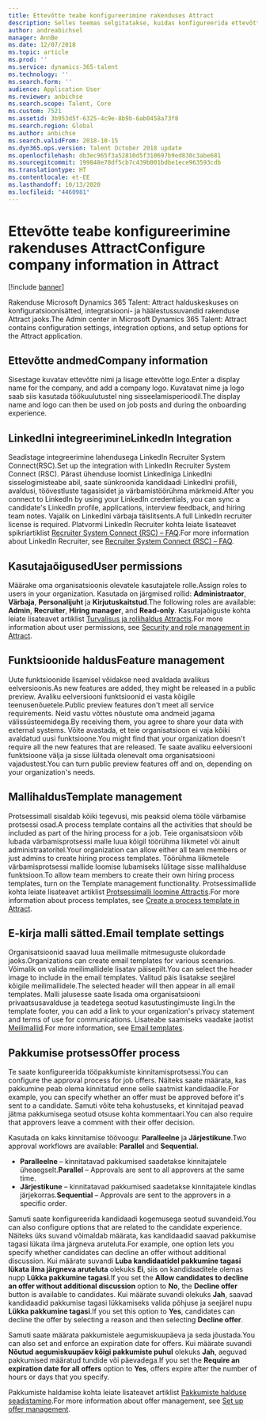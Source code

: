 ```yaml
---
title: Ettevõtte teabe konfigureerimine rakenduses Attract
description: Selles teemas selgitatakse, kuidas konfigureerida ettevõtte teavet ja brändingut rakenduse Microsoft Dynamics 365 Talent – Attract jaoks.
author: andreabichsel
manager: AnnBe
ms.date: 12/07/2018
ms.topic: article
ms.prod: ''
ms.service: dynamics-365-talent
ms.technology: ''
ms.search.form: ''
audience: Application User
ms.reviewer: anbichse
ms.search.scope: Talent, Core
ms.custom: 7521
ms.assetid: 3b953d5f-6325-4c9e-8b9b-6ab0458a73f8
ms.search.region: Global
ms.author: anbichse
ms.search.validFrom: 2018-10-15
ms.dyn365.ops.version: Talent October 2018 update
ms.openlocfilehash: db3ec965f3a52810d5f310697b9ed830c3abe681
ms.sourcegitcommit: 199848e78df5cb7c439b001bdbe1ece963593cdb
ms.translationtype: HT
ms.contentlocale: et-EE
ms.lasthandoff: 10/13/2020
ms.locfileid: "4460981"
---
```

# <a name="configure-company-information-in-attract"></a><span data-ttu-id="cff9e-103">Ettevõtte teabe konfigureerimine rakenduses Attract</span><span class="sxs-lookup"><span data-stu-id="cff9e-103">Configure company information in Attract</span></span>

[!include [banner](includes/banner.md)]

<span data-ttu-id="cff9e-104">Rakenduse Microsoft Dynamics 365 Talent: Attract halduskeskuses on konfiguratsioonisätted, integratsiooni- ja häälestussuvandid rakenduse Attract jaoks.</span><span class="sxs-lookup"><span data-stu-id="cff9e-104">The Admin center in Microsoft Dynamics 365 Talent: Attract contains configuration settings, integration options, and setup options for the Attract application.</span></span>

## <a name="company-information"></a><span data-ttu-id="cff9e-105">Ettevõtte andmed</span><span class="sxs-lookup"><span data-stu-id="cff9e-105">Company information</span></span>

<span data-ttu-id="cff9e-106">Sisestage kuvatav ettevõtte nimi ja lisage ettevõtte logo.</span><span class="sxs-lookup"><span data-stu-id="cff9e-106">Enter a display name for the company, and add a company logo.</span></span> <span data-ttu-id="cff9e-107">Kuvatavat nime ja logo saab siis kasutada töökuulutustel ning sisseelamisperioodil.</span><span class="sxs-lookup"><span data-stu-id="cff9e-107">The display name and logo can then be used on job posts and during the onboarding experience.</span></span>

## <a name="linkedin-integration"></a><span data-ttu-id="cff9e-108">LinkedIni integreerimine</span><span class="sxs-lookup"><span data-stu-id="cff9e-108">LinkedIn Integration</span></span>

<span data-ttu-id="cff9e-109">Seadistage integreerimine lahendusega LinkedIn Recruiter System Connect(RSC).</span><span class="sxs-lookup"><span data-stu-id="cff9e-109">Set up the integration with LinkedIn Recruiter System Connect (RSC).</span></span> <span data-ttu-id="cff9e-110">Pärast ühenduse loomist LinkedIniga LinkedIni sisselogimisteabe abil, saate sünkroonida kandidaadi LinkedIni profiili, avaldusi, töövestluste tagasisidet ja värbamistöörühma märkmeid.</span><span class="sxs-lookup"><span data-stu-id="cff9e-110">After you connect to LinkedIn by using your LinkedIn credentials, you can sync a candidate's LinkedIn profile, applications, interview feedback, and hiring team notes.</span></span> <span data-ttu-id="cff9e-111">Vajalik on LinkedIni värbaja täislitsents.</span><span class="sxs-lookup"><span data-stu-id="cff9e-111">A full LinkedIn recruiter license is required.</span></span> <span data-ttu-id="cff9e-112">Platvormi LinkedIn Recruiter kohta leiate lisateavet spikriartiklist [Recruiter System Connect (RSC) – FAQ](https://www.linkedin.com/help/recruiter/answer/90483).</span><span class="sxs-lookup"><span data-stu-id="cff9e-112">For more information about LinkedIn Recruiter, see [Recruiter System Connect (RSC) – FAQ](https://www.linkedin.com/help/recruiter/answer/90483).</span></span>

## <a name="user-permissions"></a><span data-ttu-id="cff9e-113">Kasutajaõigused</span><span class="sxs-lookup"><span data-stu-id="cff9e-113">User permissions</span></span>

<span data-ttu-id="cff9e-114">Määrake oma organisatsioonis olevatele kasutajatele rolle.</span><span class="sxs-lookup"><span data-stu-id="cff9e-114">Assign roles to users in your organization.</span></span> <span data-ttu-id="cff9e-115">Kasutada on järgmised rollid: **Administraator**, **Värbaja**, **Personalijuht** ja **Kirjutuskaitstud**.</span><span class="sxs-lookup"><span data-stu-id="cff9e-115">The following roles are available: **Admin**, **Recruiter**, **Hiring manager**, and **Read-only**.</span></span> <span data-ttu-id="cff9e-116">Kasutajaõiguste kohta leiate lisateavet artiklist [Turvalisus ja rollihaldus Attractis](./security-attract.md).</span><span class="sxs-lookup"><span data-stu-id="cff9e-116">For more information about user permissions, see [Security and role management in Attract](./security-attract.md).</span></span>

## <a name="feature-management"></a><span data-ttu-id="cff9e-117">Funktsioonide haldus</span><span class="sxs-lookup"><span data-stu-id="cff9e-117">Feature management</span></span>

<span data-ttu-id="cff9e-118">Uute funktsioonide lisamisel võidakse need avaldada avalikus eelversioonis.</span><span class="sxs-lookup"><span data-stu-id="cff9e-118">As new features are added, they might be released in a public preview.</span></span> <span data-ttu-id="cff9e-119">Avaliku eelversiooni funktsioonid ei vasta kõigile teenusenõuetele.</span><span class="sxs-lookup"><span data-stu-id="cff9e-119">Public preview features don't meet all service requirements.</span></span> <span data-ttu-id="cff9e-120">Neid vastu võttes nõustute oma andmeid jagama välissüsteemidega.</span><span class="sxs-lookup"><span data-stu-id="cff9e-120">By receiving them, you agree to share your data with external systems.</span></span> <span data-ttu-id="cff9e-121">Võite avastada, et teie organisatsioon ei vaja kõiki avaldatud uusi funktsioone.</span><span class="sxs-lookup"><span data-stu-id="cff9e-121">You might find that your organization doesn't require all the new features that are released.</span></span> <span data-ttu-id="cff9e-122">Te saate avaliku eelversiooni funktsioone välja ja sisse lülitada olenevalt oma organisatsiooni vajadustest.</span><span class="sxs-lookup"><span data-stu-id="cff9e-122">You can turn public preview features off and on, depending on your organization's needs.</span></span>

## <a name="template-management"></a><span data-ttu-id="cff9e-123">Mallihaldus</span><span class="sxs-lookup"><span data-stu-id="cff9e-123">Template management</span></span>

<span data-ttu-id="cff9e-124">Protsessimall sisaldab kõiki tegevusi, mis peaksid olema tööle värbamise protsessi osad.</span><span class="sxs-lookup"><span data-stu-id="cff9e-124">A process template contains all the activities that should be included as part of the hiring process for a job.</span></span> <span data-ttu-id="cff9e-125">Teie organisatsioon võib lubada värbamisprotsessi malle luua kõigil töörühma liikmetel või ainult administraatoritel.</span><span class="sxs-lookup"><span data-stu-id="cff9e-125">Your organization can allow either all team members or just admins to create hiring process templates.</span></span> <span data-ttu-id="cff9e-126">Töörühma liikmetele värbamisprotsessi mallide loomise lubamiseks lülitage sisse mallihalduse funktsioon.</span><span class="sxs-lookup"><span data-stu-id="cff9e-126">To allow team members to create their own hiring process templates, turn on the Template management functionality.</span></span> <span data-ttu-id="cff9e-127">Protsessimallide kohta leiate lisateavet artiklist [Protsessimalli loomine Attractis](./process-templates-attract.md).</span><span class="sxs-lookup"><span data-stu-id="cff9e-127">For more information about process templates, see [Create a process template in Attract](./process-templates-attract.md).</span></span>

## <a name="email-template-settings"></a><span data-ttu-id="cff9e-128">E-kirja malli sätted.</span><span class="sxs-lookup"><span data-stu-id="cff9e-128">Email template settings</span></span>

<span data-ttu-id="cff9e-129">Organisatsioonid saavad luua meilimalle mitmesuguste olukordade jaoks.</span><span class="sxs-lookup"><span data-stu-id="cff9e-129">Organizations can create email templates for various scenarios.</span></span> <span data-ttu-id="cff9e-130">Võimalik on valida meilimallidele lisatav päisepilt.</span><span class="sxs-lookup"><span data-stu-id="cff9e-130">You can select the header image to include in the email templates.</span></span> <span data-ttu-id="cff9e-131">Valitud päis lisatakse seejärel kõigile meilimallidele.</span><span class="sxs-lookup"><span data-stu-id="cff9e-131">The selected header will then appear in all email templates.</span></span> <span data-ttu-id="cff9e-132">Malli jalusesse saate lisada oma organisatsiooni privaatsusavalduse ja teadetega seotud kasutustingimuste lingi.</span><span class="sxs-lookup"><span data-stu-id="cff9e-132">In the template footer, you can add a link to your organization's privacy statement and terms of use for communications.</span></span> <span data-ttu-id="cff9e-133">Lisateabe saamiseks vaadake jaotist [Meilimallid](./email-templates.md).</span><span class="sxs-lookup"><span data-stu-id="cff9e-133">For more information, see [Email templates](./email-templates.md).</span></span>

## <a name="offer-process"></a><span data-ttu-id="cff9e-134">Pakkumise protsess</span><span class="sxs-lookup"><span data-stu-id="cff9e-134">Offer process</span></span>

<span data-ttu-id="cff9e-135">Te saate konfigureerida tööpakkumiste kinnitamisprotsessi.</span><span class="sxs-lookup"><span data-stu-id="cff9e-135">You can configure the approval process for job offers.</span></span> <span data-ttu-id="cff9e-136">Näiteks saate määrata, kas pakkumine peab olema kinnitatud enne selle saatmist kandidaadile.</span><span class="sxs-lookup"><span data-stu-id="cff9e-136">For example, you can specify whether an offer must be approved before it's sent to a candidate.</span></span> <span data-ttu-id="cff9e-137">Samuti võite teha kohustuseks, et kinnitajad peavad jätma pakkumisega seotud otsuse kohta kommentaari.</span><span class="sxs-lookup"><span data-stu-id="cff9e-137">You can also require that approvers leave a comment with their offer decision.</span></span>

<span data-ttu-id="cff9e-138">Kasutada on kaks kinnitamise töövoogu: **Paralleelne** ja **Järjestikune**.</span><span class="sxs-lookup"><span data-stu-id="cff9e-138">Two approval workflows are available: **Parallel** and **Sequential**.</span></span>

- <span data-ttu-id="cff9e-139">**Paralleelne** – kinnitatavad pakkumised saadetakse kinnitajatele üheaegselt.</span><span class="sxs-lookup"><span data-stu-id="cff9e-139">**Parallel** – Approvals are sent to all approvers at the same time.</span></span>
- <span data-ttu-id="cff9e-140">**Järjestikune** – kinnitatavad pakkumised saadetakse kinnitajatele kindlas järjekorras.</span><span class="sxs-lookup"><span data-stu-id="cff9e-140">**Sequential** – Approvals are sent to the approvers in a specific order.</span></span>

<span data-ttu-id="cff9e-141">Samuti saate konfigureerida kandidaadi kogemusega seotud suvandeid.</span><span class="sxs-lookup"><span data-stu-id="cff9e-141">You can also configure options that are related to the candidate experience.</span></span> <span data-ttu-id="cff9e-142">Näiteks üks suvand võimaldab määrata, kas kandidaadid saavad pakkumise tagasi lükata ilma järgneva aruteluta.</span><span class="sxs-lookup"><span data-stu-id="cff9e-142">For example, one option lets you specify whether candidates can decline an offer without additional discussion.</span></span> <span data-ttu-id="cff9e-143">Kui määrate suvandi **Luba kandidaatidel pakkumine tagasi lükata ilma järgneva aruteluta** olekuks **Ei**, siis on kandidaaditele olemas nupp **Lükka pakkumine tagasi**.</span><span class="sxs-lookup"><span data-stu-id="cff9e-143">If you set the **Allow candidates to decline an offer without additional discussion** option to **No**, the **Decline offer** button is available to candidates.</span></span> <span data-ttu-id="cff9e-144">Kui määrate suvandi olekuks **Jah**, saavad kandidaadid pakkumise tagasi lükkamiseks valida põhjuse ja seejärel nupu **Lükka pakkumine tagasi**.</span><span class="sxs-lookup"><span data-stu-id="cff9e-144">If you set this option to **Yes**, candidates can decline the offer by selecting a reason and then selecting **Decline offer**.</span></span>

<span data-ttu-id="cff9e-145">Samuti saate määrata pakkumistele aegumiskuupäeva ja seda jõustada.</span><span class="sxs-lookup"><span data-stu-id="cff9e-145">You can also set and enforce an expiration date for offers.</span></span> <span data-ttu-id="cff9e-146">Kui määrate suvandi **Nõutud aegumiskuupäev kõigi pakkumiste puhul** olekuks **Jah**, aeguvad pakkumised määratud tundide või päevadega.</span><span class="sxs-lookup"><span data-stu-id="cff9e-146">If you set the **Require an expiration date for all offers** option to **Yes**, offers expire after the number of hours or days that you specify.</span></span>

<span data-ttu-id="cff9e-147">Pakkumiste haldamise kohta leiate lisateavet artiklist [Pakkumiste halduse seadistamine](./offer-setup.md).</span><span class="sxs-lookup"><span data-stu-id="cff9e-147">For more information about offer management, see [Set up offer management](./offer-setup.md).</span></span>
